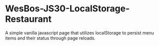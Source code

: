 # WesBos-JS30-LocalStorage-Restaurant
A simple vanilla javascript page that utilizes localStorage to persist menu items and their status through page reloads.
